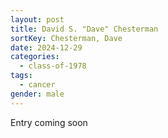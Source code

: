 ```yaml
---
layout: post
title: David S. "Dave" Chesterman
sortKey: Chesterman, Dave
date: 2024-12-29
categories:
  - class-of-1978
tags:
  - cancer
gender: male
---
```

E﻿ntry coming soon